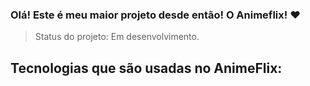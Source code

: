 ### Olá! Este é meu maior projeto desde então! O Animeflix! ❤️

> Status do projeto: Em desenvolvimento.
> 

## Tecnologias que são usadas no AnimeFlix:

<div style="display: inline_block"><br/>
  <img align="center" alt="" src="https://img.shields.io/badge/JavaScript-323330?style=for-the-badge&logo=javascript&logoColor=F7DF1E">
  <img align="center" alt="" src="https://img.shields.io/badge/HTML5-E34F26?style=for-the-badge&logo=html5&logoColor=white">
   <img align="center" alt="" src="https://img.shields.io/badge/CSS3-1572B6?style=for-the-badge&logo=css3&logoColor=white">
</div>

